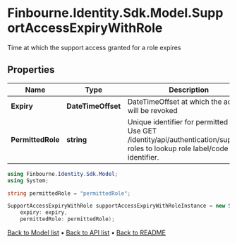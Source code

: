 # Finbourne.Identity.Sdk.Model.SupportAccessExpiryWithRole
Time at which the support access granted for a role expires

## Properties

Name | Type | Description | Notes
------------ | ------------- | ------------- | -------------
**Expiry** | **DateTimeOffset** | DateTimeOffset at which the access will be revoked | 
**PermittedRole** | **string** | Unique identifier for permitted role.   Use GET /identity/api/authentication/support-roles to lookup role label/code from identifier. | 

```csharp
using Finbourne.Identity.Sdk.Model;
using System;

string permittedRole = "permittedRole";

SupportAccessExpiryWithRole supportAccessExpiryWithRoleInstance = new SupportAccessExpiryWithRole(
    expiry: expiry,
    permittedRole: permittedRole);
```

[Back to Model list](../README.md#documentation-for-models) &#8226; [Back to API list](../README.md#documentation-for-api-endpoints) &#8226; [Back to README](../README.md)
